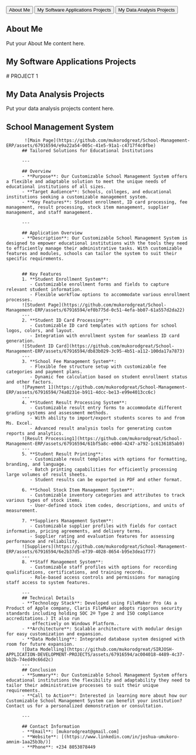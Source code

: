 <!DOCTYPE html>
<html lang="en">
<head>
  <meta charset="UTF-8">
  <meta name="viewport" content="width=device-width, initial-scale=1.0">
  <title>My Portfolio</title>
  <link rel="stylesheet" href="styles.css">
</head>
<body>
  <div class="tab-container">
    <button class="tablink" onclick="openTab('aboutMe')">About Me</button>
    <button class="tablink" onclick="openTab('softwareProjects')">My Software Applications Projects</button>
    <button class="tablink" onclick="openTab('dataAnalysisProjects')">My Data Analysis Projects</button>
  </div>
  
  <div id="aboutMe" class="tabcontent">
    <h2>About Me</h2>
    <p>Put your About Me content here.</p>
  </div>
  
  <div id="softwareProjects" class="tabcontent">
    <h2>My Software Applications Projects</h2>
    <p># PROJECT 1      
    </p>
  </div>
  
  <div id="dataAnalysisProjects" class="tabcontent">
    <h2>My Data Analysis Projects</h2>
    <p>Put your data analysis projects content here.</p>
  </div>
  
  <script>
    function openTab(tabName) {
      var i, tabcontent, tablinks;
      tabcontent = document.getElementsByClassName("tabcontent");
      for (i = 0; i < tabcontent.length; i++) {
        tabcontent[i].style.display = "none";
      }
      tablinks = document.getElementsByClassName("tablink");
      for (i = 0; i < tablinks.length; i++) {
        tablinks[i].className = tablinks[i].className.replace(" active", "");
      }
      document.getElementById(tabName).style.display = "block";
      event.currentTarget.className += " active";
    }
  </script>
</body>
</html>

## School Management System
          
           ![Main Page](https://github.com/mukorodgreat/School-Management-ERP/assets/67916594/e9a22a54-005c-41e5-91a1-c4717f4c0fbe)
          ## Tailored Solutions for Educational Institutions
          
          ---
          
          ## Overview
          - **Purpose**: Our Customizable School Management System offers a flexible and adaptable solution to meet the unique needs of educational institutions of all sizes.
          - **Target Audience**: Schools, colleges, and educational institutions seeking a customizable management system.
          - **Key Features**: Student enrollment, ID card processing, fee management, result processing, stock item management, supplier management, and staff management.
          
          ---
          
          ## Application Overview
          - **Description**: Our Customizable School Management System is designed to empower educational institutions with the tools they need to efficiently manage their administrative tasks. With customizable features and modules, schools can tailor the system to suit their specific requirements.
          
          
          ## Key Features
          1. **Student Enrollment System**:
             - Customizable enrollment forms and fields to capture relevant student information.
             - Flexible workflow options to accommodate various enrollment processes.
          ![Student Page](https://github.com/mukorodgreat/School-Management-ERP/assets/67916594/ef0b775d-0c51-4efa-bb07-61a557d2da22)
          ---
          2. **Student ID Card Processing**:
             - Customizable ID card templates with options for school logos, colors, and layout.
             - Integration with enrollment system for seamless ID card generation.
          ![Student ID Card](https://github.com/mukorodgreat/School-Management-ERP/assets/67916594/db83b029-3c95-4b51-a112-100da17a7873)
          ---   
          3. **School Fee Management System**:
             - Flexible fee structure setup with customizable fee categories and payment plans.
             - Dynamic fee calculation based on student enrollment status and other factors.
          ![Payment 1](https://github.com/mukorodgreat/School-Management-ERP/assets/67916594/74a0231e-b911-4dcc-be13-e99e4013cc6c)
          ---
          4. **Student Result Processing System**:
             - Customizable result entry forms to accommodate different grading systems and assessment methods.
             - With ability to import/export students scores to and from Ms. Excel. 
             - Advanced result analysis tools for generating custom reports and analytics.
          ![Result Processing1](https://github.com/mukorodgreat/School-Management-ERP/assets/67916594/61bf5a8c-e00d-4247-a792-1c6136185ab9)
          ---
          5. **Student Result Printing**:
             - Customizable result templates with options for formatting, branding, and language.
             - Batch printing capabilities for efficiently processing large volumes of result sheets.
             - Student results can be exported in PDF and other format.
             
          6. **School Stock Item Management System**:
             - Customizable inventory categories and attributes to track various types of stock items.
             - User-defined stock item codes, descriptions, and units of measurement.
             
          7. **Suppliers Management System**:
             - Customizable supplier profiles with fields for contact information, pricing agreements, and delivery terms.
             - Supplier rating and evaluation features for assessing performance and reliability.
          ![Suppliers](https://github.com/mukorodgreat/School-Management-ERP/assets/67916594/6e2b37d5-e739-4028-8654-b95e3dea1f77)
          ---   
          8. **Staff Management System**:
             - Customizable staff profiles with options for recording qualifications, certifications, and training records.
             - Role-based access controls and permissions for managing staff access to system features.
          
          ---
          ## Technical Details
          - **Technology Stack**: Developed using FileMaker Pro (As a Product of Apple company, Claris FileMaker adopts rigorous security standards including holding SOC 2® Type 2 and ISO compliance accreditations.) It also run 
              effectively on Windows Platform..
          - **Architecture**: Scalable architecture with modular design for easy customization and expansion.
          - **Data Modelling**: Integrated database system designed with room for future expansion.
          ![Data Modelling](https://github.com/mukorodgreat/SIRJOSH-APPLICATION-DEVELOPMENT-PROJECTS/assets/67916594/ac004018-4489-4c37-bb2b-74ed49c66d2c)
          ---
          ## Conclusion
          - **Summary**: Our Customizable School Management System offers educational institutions the flexibility and adaptability they need to tailor their administrative processes to suit their unique requirements.
          - **Call to Action**: Interested in learning more about how our Customizable School Management System can benefit your institution? Contact us for a personalized demonstration or consultation.
          
          ---
          
          ## Contact Information
          - **Email**: [mukorodgreat@gmail.com]
          - **Website**: [(https://www.linkedin.com/in/joshua-umukoro-amnim-1aa25b3b/)]
          - **Phone**: +234 8053078449
          
